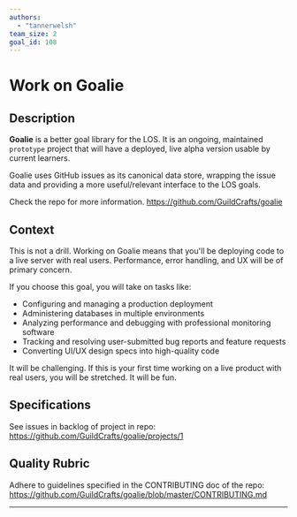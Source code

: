 ```yaml
---
authors:
  - "tannerwelsh"
team_size: 2
goal_id: 108
---
```


# Work on Goalie

## Description

**Goalie** is a better goal library for the LOS. It is an ongoing, maintained `prototype` project that will have a deployed, live alpha version usable by current learners.

Goalie uses GitHub issues as its canonical data store, wrapping the issue data and providing a more useful/relevant interface to the LOS goals.

Check the repo for more information. https://github.com/GuildCrafts/goalie

## Context

This is not a drill. Working on Goalie means that you'll be deploying code to a live server with real users. Performance, error handling, and UX will be of primary concern.

If you choose this goal, you will take on tasks like:

- Configuring and managing a production deployment
- Administering databases in multiple environments
- Analyzing performance and debugging with professional monitoring software
- Tracking and resolving user-submitted bug reports and feature requests
- Converting UI/UX design specs into high-quality code

It will be challenging. If this is your first time working on a live product with real users, you will be stretched. It will be fun.

## Specifications

See issues in backlog of project in repo: https://github.com/GuildCrafts/goalie/projects/1

## Quality Rubric

Adhere to guidelines specified in the CONTRIBUTING doc of the repo: https://github.com/GuildCrafts/goalie/blob/master/CONTRIBUTING.md

---






[mit-license]: https://opensource.org/licenses/MIT

